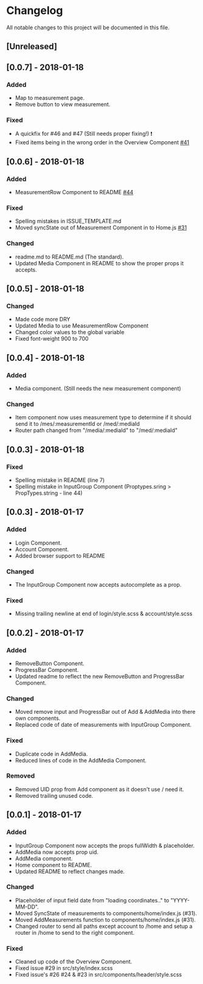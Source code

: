 # Changelog
All notable changes to this project will be documented in this file.

## [Unreleased]

## [0.0.7] - 2018-01-18
### Added
- Map to measurement page.
- Remove button to view measurement.

### Fixed
- A quickfix for #46 and #47 (Still needs proper fixing!) ❗
- Fixed items being in the wrong order in the Overview Component [#41](https://github.com/webgem-xyz/UVA-React/issues/41)


## [0.0.6] - 2018-01-18
### Added
- MeasurementRow Component to README [#44](https://github.com/webgem-xyz/UVA-React/issues/44)

### Fixed
- Spelling mistakes in ISSUE_TEMPLATE.md
- Moved syncState out of Measurement Component in to Home.js [#31](https://github.com/webgem-xyz/UVA-React/issues/31)

### Changed
- readme.md to README.md (The standard).
- Updated Media Component in README to show the proper props it accepts.

## [0.0.5] - 2018-01-18
### Changed
- Made code more DRY
- Updated Media to use MeasurementRow Component
- Changed color values to the global variable
- Fixed font-weight 900 to 700

## [0.0.4] - 2018-01-18
### Added
- Media component. (Still needs the new measurement component)

### Changed
- Item component now uses measurement type to determine if it should send it to /mes/:measurementId or /med/:mediaId
- Router path changed from "/media/:mediaId" to "/med/:mediaId"

## [0.0.3] - 2018-01-18
### Fixed
- Spelling mistake in README (line 7)
- Spelling mistake in InputGroup Component (Proptypes.sring > PropTypes.string - line 44)

## [0.0.3] - 2018-01-17
### Added
- Login Component.
- Account Component.
- Added browser support to README

### Changed
- The InputGroup Component now accepts autocomplete as a prop.

### Fixed
- Missing trailing newline at end of login/style.scss & account/style.scss

## [0.0.2] - 2018-01-17
### Added
- RemoveButton Component.
- ProgressBar Component.
- Updated readme to reflect the new RemoveButton and ProgressBar Component.

### Changed
- Moved remove input and ProgressBar out of Add & AddMedia into there own components.
- Replaced code of date of measurements with InputGroup Component.

### Fixed
- Duplicate code in AddMedia.
- Reduced lines of code in the AddMedia Component.

### Removed
- Removed UID prop from Add component as it doesn't use / need it.
- Removed trailing unused code.

## [0.0.1] - 2018-01-17
### Added
- InputGroup Component now accepts the props fullWidth & placeholder.
- AddMedia now accepts prop uid.
- AddMedia component.
- Home component to README.
- Updated README to reflect changes made.

### Changed
- Placeholder of input field date from "loading coordinates.." to "YYYY-MM-DD".
- Moved SyncState of measurements to components/home/index.js (#31).
- Moved AddMeasurements function to components/home/index.js (#31).
- Changed router to send all paths except account to /home and setup a router in /home to send to the right component.

### Fixed
- Cleaned up code of the Overview Component.
- Fixed issue #29 in src/style/index.scss
- Fixed issue's #26 #24 & #23 in src/components/header/style.scss
